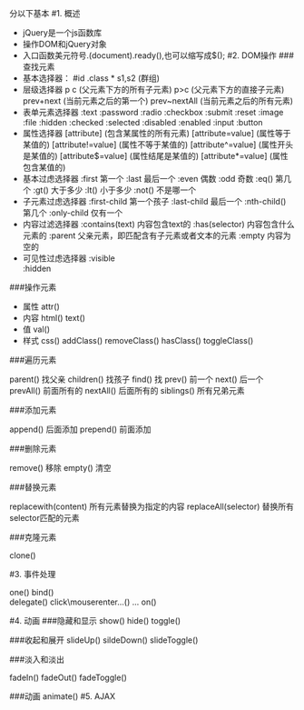 分以下基本
#1. 概述
- jQuery是一个js函数库
- 操作DOM和jQuery对象
- 入口函数美元符号.(document).ready(),也可以缩写成$();
#2. DOM操作
###查找元素
- 基本选择器：
\#id
.class
\*
s1,s2  (群组)
- 层级选择器
p c (父元素下方的所有子元素)
p>c (父元素下方的直接子元素)
prev+next (当前元素之后的第一个)
prev~nextAll (当前元素之后的所有元素)
- 表单元素选择器
:text
:password
:radio
:checkbox
:submit
:reset
:image
:file
:hidden
:checked
:selected
:disabled
:enabled
:input
:button
- 属性选择器
[attribute] (包含某属性的所有元素)
[attribute=value] (属性等于某值的)
[attribute!=value] (属性不等于某值的)
[attribute^=value] (属性开头是某值的)
[attribute$=value] (属性结尾是某值的)
[attribute*=value] (属性包含某值的)
- 基本过虑选择器
:first  第一个
:last  最后一个
:even  偶数
:odd  奇数
:eq()  第几个
:gt()  大于多少
:lt()  小于多少
:not()  不是哪一个
- 子元素过虑选择器
:first-child  第一个孩子
:last-child  最后一个
:nth-child()  第几个
:only-child 仅有一个
- 内容过滤选择器
:contains(text)  内容包含text的
:has(selector)  内容包含什么元素的
:parent  父亲元素，即匹配含有子元素或者文本的元素
:empty  内容为空的
- 可见性过虑选择器
:visible  
:hidden

###操作元素

- 属性
attr()
- 内容
html()
text()
- 值
val()
- 样式
css()
addClass()
removeClass()
hasClass()
toggleClass()

###遍历元素

parent()  找父亲
children()  找孩子
find()  找
prev() 前一个
next()  后一个
prevAll()  前面所有的
nextAll()  后面所有的
siblings()  所有兄弟元素

###添加元素

append()  后面添加
prepend()  前面添加

###删除元素

remove() 移除
empty()  清空

###替换元素

replacewith(content)  所有元素替换为指定的内容
replaceAll(selector)  替换所有 selector匹配的元素

###克隆元素

clone()

#3. 事件处理

one()
bind()  
delegate()
click\mouserenter...()
...
on()

#4. 动画
###隐藏和显示
show()
hide()
toggle()

###收起和展开
slideUp()
sildeDown()
slideToggle()

###淡入和淡出

fadeIn()
fadeOut()
fadeToggle()

###动画
animate()
#5. AJAX
